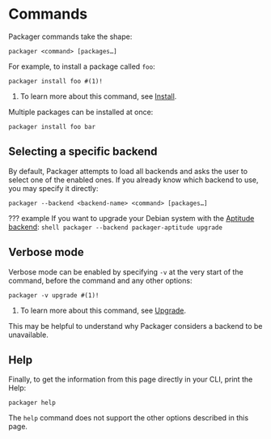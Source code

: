 # Commands

Packager commands take the shape:
```shell
packager <command> [packages…]
```

For example, to install a package called `foo`:
```shell
packager install foo #(1)!
```

1.  To learn more about this command, see [Install](install.md).

Multiple packages can be installed at once:
```shell
packager install foo bar
```

## Selecting a specific backend

By default, Packager attempts to load all backends and asks the user to select one of the enabled ones. If you already know which backend to use, you may specify it directly:
```shell
packager --backend <backend-name> <command> [packages…]
```

??? example
    If you want to upgrade your Debian system with the [Aptitude backend](../backends/debian.md):
    ```shell
    packager --backend packager-aptitude upgrade
    ```

## Verbose mode

Verbose mode can be enabled by specifying `-v` at the very start of the command, before the command and any other options:
```shell
packager -v upgrade #(1)!
```

1.  To learn more about this command, see [Upgrade](upgrade.md).

This may be helpful to understand why Packager considers a backend to be unavailable.

## Help

Finally, to get the information from this page directly in your CLI, print the Help:
```shell
packager help
```

The `help` command does not support the other options described in this page.
